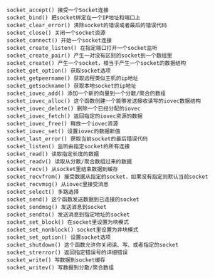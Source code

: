 

    socket_accept() 接受一个Socket连接  
    socket_bind() 把socket绑定在一个IP地址和端口上  
    socket_clear_error() 清除socket的错误或者最后的错误代码  
    socket_close() 关闭一个socket资源  
    socket_connect() 开始一个socket连接  
    socket_create_listen() 在指定端口打开一个socket监听  
    socket_create_pair() 产生一对没有区别的socket到一个数组里  
    socket_create() 产生一个socket，相当于产生一个socket的数据结构  
    socket_get_option() 获取socket选项  
    socket_getpeername() 获取远程类似主机的ip地址  
    socket_getsockname() 获取本地socket的ip地址  
    socket_iovec_add() 添加一个新的向量到一个分散/聚合的数组  
    socket_iovec_alloc() 这个函数创建一个能够发送接收读写的iovec数据结构  
    socket_iovec_delete() 删除一个已经分配的iovec  
    socket_iovec_fetch() 返回指定的iovec资源的数据  
    socket_iovec_free() 释放一个iovec资源  
    socket_iovec_set() 设置iovec的数据新值  
    socket_last_error() 获取当前socket的最后错误代码  
    socket_listen() 监听由指定socket的所有连接  
    socket_read() 读取指定长度的数据  
    socket_readv() 读取从分散/聚合数组过来的数据  
    socket_recv() 从socket里结束数据到缓存  
    socket_recvfrom() 接受数据从指定的socket，如果没有指定则默认当前socket  
    socket_recvmsg() 从iovec里接受消息  
    socket_select() 多路选择  
    socket_send() 这个函数发送数据到已连接的socket  
    socket_sendmsg() 发送消息到socket  
    socket_sendto() 发送消息到指定地址的socket  
    socket_set_block() 在socket里设置为块模式  
    socket_set_nonblock() socket里设置为非块模式  
    socket_set_option() 设置socket选项  
    socket_shutdown() 这个函数允许你关闭读、写、或者指定的socket  
    socket_strerror() 返回指定错误号的详细错误  
    socket_write() 写数据到socket缓存  
    socket_writev() 写数据到分散/聚合数组